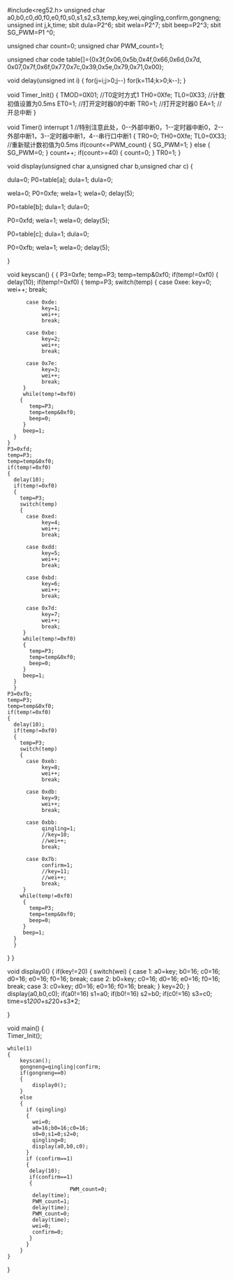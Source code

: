 #include<reg52.h>
unsigned char a0,b0,c0,d0,f0,e0,f0,s0,s1,s2,s3,temp,key,wei,qingling,confirm,gongneng;
unsigned int j,k,time;
sbit dula=P2^6;
sbit wela=P2^7;
sbit beep=P2^3;
sbit SG_PWM=P1 ^0;

unsigned char count=0;
unsigned char PWM_count=1;

unsigned char code table[]={0x3f,0x06,0x5b,0x4f,0x66,0x6d,0x7d,
                        0x07,0x7f,0x6f,0x77,0x7c,0x39,0x5e,0x79,0x71,0x00};

void delay(unsigned int i)
{
	for(j=i;j>0;j--)
	for(k=114;k>0;k--);
}

void Timer_Init() 
{
  TMOD=0X01;      //T0定时方式1
  TH0=0Xfe;
  TL0=0X33;       //计数初值设置为0.5ms
  ET0=1;          //打开定时器0的中断
  TR0=1;          //打开定时器0
  EA=1;          //开总中断
}

void Timer() interrupt 1    //特别注意此处，0--外部中断0，1--定时器中断0，2--外部中断1，3--定时器中断1，4--串行口中断1
{
  TR0=0;
  TH0=0Xfe;
  TL0=0X33;       //重新赋计数初值为0.5ms
  if(count<=PWM_count)
  {
    SG_PWM=1;
  }
  else
  {
    SG_PWM=0;
  }
  count++;
  if(count>=40)
  {
    count=0;
  }
  TR0=1;
}

void display(unsigned char a,unsigned char b,unsigned char c)
{
   
   dula=0;
   P0=table[a];
   dula=1;
   dula=0;

   wela=0;
   P0=0xfe;
   wela=1;
   wela=0;
   delay(5);
   
   P0=table[b];
   dula=1;
   dula=0;
 
   P0=0xfd;
   wela=1;
   wela=0;
   delay(5);

   P0=table[c];
   dula=1;
   dula=0;
 
   P0=0xfb;
   wela=1;
   wela=0;
   delay(5);
   
}

void keyscan()
{
  {	
    P3=0xfe;
    temp=P3;
    temp=temp&0xf0;
    if(temp!=0xf0)
    {
      delay(10);
      if(temp!=0xf0)
      {	
        temp=P3;
        switch(temp)
        {
          case 0xee:
               key=0;
			   wei++;
               break;

          case 0xde:
               key=1;
			   wei++;
               break;

          case 0xbe:
               key=2;
			   wei++;
               break;

          case 0x7e:
               key=3;
			   wei++;
               break;
         }
         while(temp!=0xf0) 
        {
           temp=P3;
           temp=temp&0xf0;
           beep=0;
         }
         beep=1;
      }
    }
    P3=0xfd;
    temp=P3;
    temp=temp&0xf0;
    if(temp!=0xf0)
    {
      delay(10);
      if(temp!=0xf0)
      {
        temp=P3;
        switch(temp)
        {
          case 0xed:
               key=4;
			   wei++;
               break;

          case 0xdd:
               key=5;
			   wei++;
               break;

          case 0xbd:
               key=6;
			   wei++;
               break;

          case 0x7d:
               key=7;
			   wei++;
               break;
         }
         while(temp!=0xf0)
         {
           temp=P3;
           temp=temp&0xf0;
           beep=0;
         }
         beep=1;
      }
      }
    P3=0xfb;
    temp=P3;
    temp=temp&0xf0;
    if(temp!=0xf0)
    {
      delay(10);
      if(temp!=0xf0)
      {
        temp=P3;
        switch(temp)
        {
          case 0xeb:
               key=8;
			   wei++;
               break;

          case 0xdb:
               key=9;
			   wei++;
               break;

	      case 0xbb:
               qingling=1;
			   //key=10;
			   //wei++;
               break;
		  
		  case 0x7b:
               confirm=1;
			   //key=11;
			   //wei++;
               break;
         }
        while(temp!=0xf0)
         {
           temp=P3;
           temp=temp&0xf0;
           beep=0;
         }
         beep=1;
      }
      }
}
}

void display0()
{
	if(key!=20)
	{
	switch(wei)
		{
			case 1: a0=key;
					b0=16;
					c0=16;
					d0=16;
					e0=16;
					f0=16;
					break;
			case 2: b0=key;
					c0=16;
					d0=16;
					e0=16;
					f0=16;
					break;
			case 3: c0=key;
					d0=16;
					e0=16;
					f0=16;
					break;
	}
	key=20;
	}
	display(a0,b0,c0);
	if(a0!=16) s1=a0;
	if(b0!=16) s2=b0;
	if(c0!=16) s3=c0;
	time=s1*200+s2*20+s3*2;

}


void main()
{    
    Timer_Init();

  	while(1)
	{
	    keyscan();
		gongneng=qingling|confirm;
		if(gongneng==0)
		{
			display0();	
		}
		else
		{
	      if (qingling)
		  {
		    wei=0;
		    a0=16;b0=16;c0=16;
		    s0=0;s1=0;s2=0;
		    qingling=0;
		    display(a0,b0,c0);	
		  }
		  if (confirm==1)
		  {
		   delay(10); 
		   if(confirm==1)
		   {
		                PWM_count=0;
			delay(time);
			PWM_count=1;
			delay(time);																																																																									  
			PWM_count=0;
			delay(time);
			wei=0;
			confirm=0;
		   }
		  }
		}	
	}
}  

